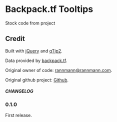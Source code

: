 Backpack.tf Tooltips
=========

Stock code from project 


Credit
-------
Built with [jQuery](http://jquery.com) and [qTip2](http://craigsworks.com/projects/qtip2).

Data provided by [backpack.tf](http://backpack.tf/api).

Original owner of code: [rannmann@rannmann.com](mailto:rannmann@rannmann.com).

Original github project: [Github](https://github.com/rannmann/Backpack.tf_Tooltips).


##### CHANGELOG

### 0.1.0 

First release.
